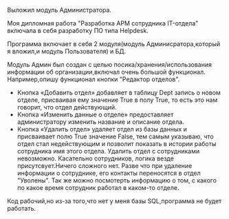   Выложил модуль Администратора.
  
  Моя дипломная работа "Разработка АРМ сотрудника IT-отдела" включала в себя разработку ПО типа Helpdesk.
  
Программа включает в себя 2 модуля(модуль Админисратора,который я вложил,и модуль Пользователя) и БД.

Модуль Админ был создан с целью посика/хранения/использования информации об организации,включал очень большой функционал.
Например,опишу функционал кнопки "Редактор отделов". 
  -  Кнопка  «Добавить отдел» добавляет в таблицу Dept запись о новом отделе, присваивая ему значение True в полу True, 
              то есть это нам говорит, что отдел действующий.
  -  Кнопка «Изменить данные о отделе» предоставляет администратору изменить название и описание отдела.
  -  Кнопка «Удалить отдел» удаляет отдел из базы данных и присваивает полю True значение False, тем самым указываю,
              что отдел стал недействующим и позволит показать в истории работы сотрудника имя этого отдела. 
              Удалить отдел с сотрудниками невозможно.
Касательно сотрудников, логика везде присутсвует.Ничего сложного нет.
Разве что при удаление информации о сотруднике, его контакты переносятся в отдел "Уволены".
Так же можно посмотерть информацию о том, с какого по какое время сотрудник работал в каком-то отделе.

Код рабочий,но из-за того,что нет у меня базы SQL,программа не будет работать.
